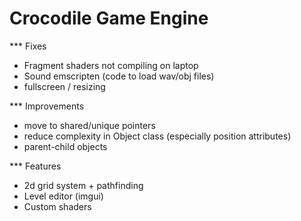 
# Crocodile Game Engine

*** Fixes
* Fragment shaders not compiling on laptop
* Sound emscripten (code to load wav/obj files)
* fullscreen / resizing

*** Improvements
* move to shared/unique pointers
* reduce complexity in Object class (especially position attributes)
* parent-child objects

*** Features
* 2d grid system + pathfinding
* Level editor (imgui)
* Custom shaders
